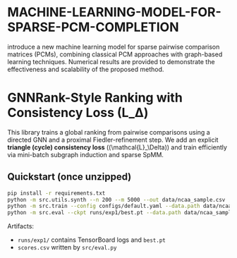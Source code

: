 # MACHINE-LEARNING-MODEL-FOR-SPARSE-PCM-COMPLETION
introduce a new machine learning model for sparse pairwise comparison matrices (PCMs), combining classical PCM approaches with graph-based learning techniques. Numerical results are provided to demonstrate the effectiveness and scalability of the proposed method.

# GNNRank-Style Ranking with Consistency Loss (L_Δ)

This library trains a global ranking from pairwise comparisons using a directed GNN and a proximal Fiedler-refinement step.
We add an explicit **triangle (cycle) consistency loss** (\(\mathcal{L}_\Delta\)) and train efficiently via mini-batch
subgraph induction and sparse SpMM.

## Quickstart (once unzipped)
```bash
pip install -r requirements.txt
python -m src.utils.synth --n 200 --m 5000 --out data/ncaa_sample.csv
python -m src.train --config configs/default.yaml --data.path data/ncaa_sample.csv --outdir runs/exp1
python -m src.eval --ckpt runs/exp1/best.pt --data.path data/ncaa_sample.csv
```

Artifacts:
- `runs/exp1/` contains TensorBoard logs and `best.pt`
- `scores.csv` written by `src/eval.py`

